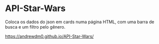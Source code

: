 # API-Star-Wars
Coloca os dados do json em cards numa página HTML, com uma barra de busca e um filtro pelo gênero.

https://andrewdm0.github.io/API-Star-Wars/
